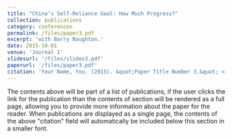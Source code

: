 ```yaml
---
title: "China’s Self-Reliance Goal: How Much Progress?"
collection: publications
category: conferences
permalink: /files/paper3.pdf
excerpt: 'with Barry Naughton.'
date: 2015-10-01
venue: 'Journal 1'
slidesurl: '/files/slides3.pdf'
paperurl: '/files/paper3.pdf'
citation: 'Your Name, You. (2015). &quot;Paper Title Number 3.&quot; <i>Journal 1</i>. 1(3).'
---
```


The contents above will be part of a list of publications, if the user clicks the link for the publication than the contents of section will be rendered as a full page, allowing you to provide more information about the paper for the reader. When publications are displayed as a single page, the contents of the above "citation" field will automatically be included below this section in a smaller font.
